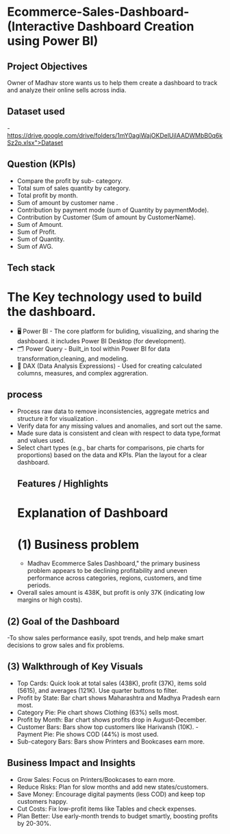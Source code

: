 # Ecommerce-Sales-Dashboard-(Interactive Dashboard Creation using Power BI)
## Project Objectives 
Owner of Madhav store wants us to help them create a dashboard to track and analyze their online sells across india.
## Dataset used
-https://drive.google.com/drive/folders/1mY0agiWajOKDelUjIAADWMbB0q6kSz2p.xlsx">Dataset</a>
## Question (KPIs)
- Compare the profit by sub-          category.
- Total sum of sales quantity by      category.
- Total profit by month.
- Sum of amount by customer name .
- Contribution by payment mode (sum   of Quantity by paymentMode).
- Contribution by Customer (Sum of    amount by CustomerName).
- Sum of Amount.
- Sum of Profit.
- Sum of Quantity.
- Sum of AVG.
## Tech stack
# The Key technology used to build the dashboard.
- 🖥️ Power BI - The core platform        for buliding, visualizing, and      sharing the dashboard. it           includes   Power BI Desktop         (for development).
- 🗂️ Power Query - Built_in tool         within Power BI for data            transformation,cleaning, and        modeling.
- 🧠 DAX (Data Analysis                  Expressions) - Used for             creating calculated columns,
     measures, and complex               aggreration.
## process
- Process raw data to remove          inconsistencies, aggregate          metrics and structure it for        visualization .
- Verify data for any missing         values and anomalies, and sort      out the same.
- Made sure data is consistent and    clean with respect to data          type,format and values used.
- Select chart types (e.g., bar       charts for comparisons, pie         charts for proportions) based on    the data and KPIs. Plan the         layout for a clear dashboard.
  ## Features / Highlights
  # Explanation of Dashboard
  # (1) Business problem
  - Madhav Ecommerce Sales     Dashboard," the primary business problem appears to be declining profitability and uneven performance across categories, regions, customers, and time periods.
- Overall sales amount is 438K, but profit is only 37K (indicating low margins or high costs).
## (2)  Goal of the Dashboard
-To show sales performance easily, spot trends, and help make smart decisions to grow sales and fix problems.
## (3) Walkthrough of Key Visuals
- Top Cards: Quick look at total sales (438K), profit (37K), items sold (5615), and averages (121K). Use quarter buttons to filter.
- Profit by State: Bar chart shows Maharashtra and Madhya Pradesh earn most.
- Category Pie: Pie chart shows Clothing (63%) sells most.
- Profit by Month: Bar chart shows profits drop in August-December.
- Customer Bars: Bars show top customers like Harivansh (10K).
-Payment Pie: Pie shows COD (44%) is most used.
- Sub-category Bars: Bars show Printers and Bookcases earn more.
## Business Impact and Insights
- Grow Sales: Focus on Printers/Bookcases to earn more.
- Reduce Risks: Plan for slow months and add new states/customers.
- Save Money: Encourage digital payments (less COD) and keep top customers happy.
- Cut Costs: Fix low-profit items like Tables and check expenses.
- Plan Better: Use early-month trends to budget smartly, boosting profits by 20-30%.
